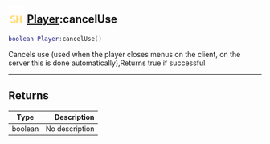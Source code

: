 ## <img src="../../.gitbook/assets/shared.png" width="32" height="32" /> [Player](../player/README.md):cancelUse

```lua
boolean Player:cancelUse()
```

Cancels use (used when the player closes menus on the client, on the server this is done automatically),Returns true if successful

------
## Returns

| Type   | Description |
| ------ | ----------: |
| boolean | No description |

